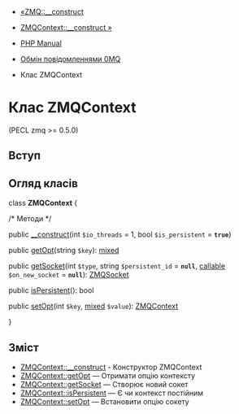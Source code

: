 - [«ZMQ::\_\_construct](zmq.construct.md)
- [ZMQContext::\_\_construct »](zmqcontext.construct.md)

- [PHP Manual](index.md)
- [Обмін повідомленнями 0MQ](book.zmq.md)
- Клас ZMQContext

# Клас ZMQContext

(PECL zmq \>= 0.5.0)

## Вступ

## Огляд класів

class **ZMQContext** {

/\* Методи \*/

public [\_\_construct](zmqcontext.construct.md)(int `$io_threads` = 1,
bool `$is_persistent` = **`true`**)

public [getOpt](zmqcontext.getopt.md)(string `$key`):
[mixed](language.types.declarations.md#language.types.declarations.mixed)

public [getSocket](zmqcontext.getsocket.md)(int `$type`, string
`$persistent_id` = **`null`**, [callable](language.types.callable.md)
`$on_new_socket` = **`null`**): [ZMQSocket](class.zmqsocket.md)

public [isPersistent](zmqcontext.ispersistent.md)(): bool

public [setOpt](zmqcontext.setopt.md)(int `$key`,
[mixed](language.types.declarations.md#language.types.declarations.mixed)
`$value`): [ZMQContext](class.zmqcontext.md)

}

## Зміст

- [ZMQContext::\_\_construct](zmqcontext.construct.md) - Конструктор
ZMQContext
- [ZMQContext::getOpt](zmqcontext.getopt.md) — Отримати опцію
контексту
- [ZMQContext::getSocket](zmqcontext.getsocket.md) — Створює новий
сокет
- [ZMQContext::isPersistent](zmqcontext.ispersistent.md) — Є
чи контекст постійним
- [ZMQContext::setOpt](zmqcontext.setopt.md) — Встановити опцію
сокету
